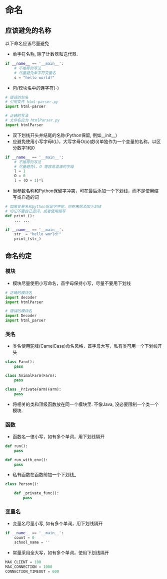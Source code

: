 # 命名

## 应该避免的名称
以下命名应该尽量避免
* 单字符名称, 除了计数器和迭代器.

```python
if __name__ == '__main__':
    # 不推荐的写法
    # 尽量避免单字符变量名
    s = "hello world!"
```
* 包/模块名中的连字符(-)

```python
# 错误的包名
# 引用文件 html-parser.py
import html-parser

# 正确的写法
# 文件名应为 htmlParser.py
import htmlParser
```

* 双下划线开头并结尾的名称(Python保留, 例如\_\_init\_\_)
* 应避免使用小写字母l(L)，大写字母O(o)或I(i)单独作为一个变量的名称，以区分数字1和0

```python
if __name__ == '__main__':
    # 不推荐的写法
    # 尽量避免l、O 等容易混淆的字母
    l = 1
    O = 0
    l = (O + 1)*l
```

* 当参数名称和Python保留字冲突，可在最后添加一个下划线，而不是使用缩写或自造的词

```python
# 如果变量名和python保留字冲突，则在末尾添加下划线
# 切记不要自己造词，或者使用缩写
def print_():
    ... ...

if __name__ == '__main__':
    str_ = "hello world!"
    print_(str_)
```

## 命名约定

###  模块
* 模块尽量使用小写命名，首字母保持小写，尽量不要用下划线

```python
# 正确的模块名
import decoder
import htmlParser

# 错误的模块名
import Decoder
import html_parser
```

### 类名
* 类名使用驼峰(CamelCase)命名风格，首字母大写，私有类可用一个下划线开头

```Python
class Farm():
    pass

class AnimalFarm(Farm):
    pass

class _PrivateFarm(Farm):
    pass
```

* 将相关的类和顶级函数放在同一个模块里. 不像Java, 没必要限制一个类一个模块.

### 函数

* 函数名一律小写，如有多个单词，用下划线隔开

```python
def run():
    pass

def run_with_env():
    pass
```

* 私有函数在函数前加一个下划线_

```python
class Person():

    def _private_func():
        pass
```

### 变量名

* 变量名尽量小写, 如有多个单词，用下划线隔开

```python
if __name__ == '__main__':
    count = 0
    school_name = ''
```

* 常量采用全大写，如有多个单词，使用下划线隔开

```python
MAX_CLIENT = 100
MAX_CONNECTION = 1000
CONNECTION_TIMEOUT = 600
```
